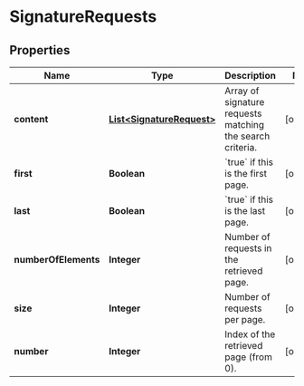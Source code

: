 

# SignatureRequests


## Properties

Name | Type | Description | Notes
------------ | ------------- | ------------- | -------------
**content** | [**List&lt;SignatureRequest&gt;**](SignatureRequest.md) | Array of signature requests matching the search criteria. |  [optional]
**first** | **Boolean** | &#x60;true&#x60; if this is the first page.  |  [optional]
**last** | **Boolean** | &#x60;true&#x60; if this is the last page.  |  [optional]
**numberOfElements** | **Integer** | Number of requests in the retrieved page. |  [optional]
**size** | **Integer** | Number of requests per page. |  [optional]
**number** | **Integer** | Index of the retrieved page (from 0). |  [optional]




